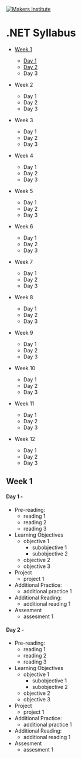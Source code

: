 [![Makers Institute](https://makersinstitute.id/img/logo-makersinstitute.png)](https://makersinstitute.id/)

# .NET Syllabus

* [Week 1](#week1)
  * [Day 1](#day11)
  * [Day 2](#day12)
  * Day 3
  
* Week 2
  * Day 1
  * Day 2
  * Day 3
  
* Week 3
  * Day 1
  * Day 2
  * Day 3
  
* Week 4
  * Day 1
  * Day 2
  * Day 3
  
* Week 5
  * Day 1
  * Day 2
  * Day 3
  
* Week 6
  * Day 1
  * Day 2
  * Day 3
  
* Week 7
  * Day 1
  * Day 2
  * Day 3
  
* Week 8
  * Day 1
  * Day 2
  * Day 3
  
* Week 9
  * Day 1
  * Day 2
  * Day 3
  
* Week 10
  * Day 1
  * Day 2
  * Day 3
  
* Week 11
  * Day 1
  * Day 2
  * Day 3
  
* Week 12
  * Day 1
  * Day 2
  * Day 3
  
## <a name="week1"></a>Week 1

#### <a name="day11"></a>Day 1 - 
* Pre-reading:
  * reading 1
  * reading 2
  * reading 3
* Learning Objectives
  * objective 1
    * subobjective 1
    * subobjective 2
  * objective 2
  * objective 3
* Project
  * project 1
* Additional Practice:
  * additional practice 1
* Additional Reading:
  * additional reading 1
* Assesment
  * assesment 1
  
#### <a name="day12"></a>Day 2 - 
* Pre-reading:
  * reading 1
  * reading 2
  * reading 3
* Learning Objectives
  * objective 1
    * subobjective 1
    * subobjective 2
  * objective 2
  * objective 3
* Project
  * project 1
* Additional Practice:
  * additional practice 1
* Additional Reading:
  * additional reading 1
* Assesment
  * assesment 1
